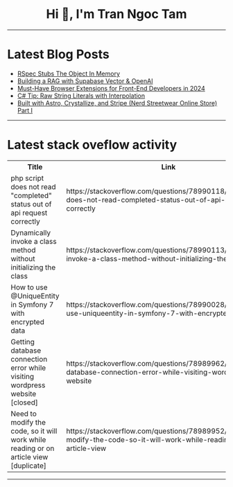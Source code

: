 <h1 align="center">Hi 👋, I'm Tran Ngoc Tam</h1>

---

# Latest Blog Posts 
<!-- BLOG-POST-LIST:START -->
- [RSpec Stubs The Object In Memory](https://dev.to/kevin_j_m/rspec-stubs-the-object-in-memory-d8)
- [Building a RAG with Supabase Vector &amp; OpenAI](https://dev.to/dilutewater/building-a-rag-with-supabase-vector-openai-2ag2)
- [Must-Have Browser Extensions for Front-End Developers in 2024](https://dev.to/balrajola/must-have-browser-extensions-for-front-end-developers-in-2024-38kk)
- [C# Tip: Raw String Literals with Interpolation](https://dev.to/juarezasjunior/c-tip-raw-string-literals-with-interpolation-27k3)
- [Built with Astro, Crystallize, and Stripe &lpar;Nerd Streetwear Online Store&rpar; Part I](https://dev.to/cookieduster_n/built-with-astro-crystallize-and-stripe-nerd-streetwear-online-store-part-i-15a)
<!-- BLOG-POST-LIST:END -->

---

# Latest stack oveflow activity
<table>
  <tr><th>Title</th><th>Link</th></tr>
  <!-- STACKOVERFLOW:START --><tr><td>php script does not read &quot;completed&quot; status out of api request correctly</td><td>https://stackoverflow.com/questions/78990118/php-script-does-not-read-completed-status-out-of-api-request-correctly</td></tr><tr><td>Dynamically invoke a class method without initializing the class</td><td>https://stackoverflow.com/questions/78990113/dynamically-invoke-a-class-method-without-initializing-the-class</td></tr><tr><td>How to use @UniqueEntity in Symfony 7 with encrypted data</td><td>https://stackoverflow.com/questions/78990028/how-to-use-uniqueentity-in-symfony-7-with-encrypted-data</td></tr><tr><td>Getting database connection error while visiting wordpress website [closed]</td><td>https://stackoverflow.com/questions/78989962/getting-database-connection-error-while-visiting-wordpress-website</td></tr><tr><td>Need to modify the code, so it will work while reading or on article view [duplicate]</td><td>https://stackoverflow.com/questions/78989952/need-to-modify-the-code-so-it-will-work-while-reading-or-on-article-view</td></tr><!-- STACKOVERFLOW:END -->
</table>

---


